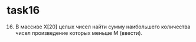 # task16
16.	 В массиве X[20] целых чисел найти сумму наибольшего количества чисел произведение которых меньше M (ввести).
